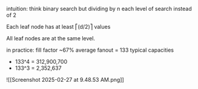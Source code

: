 intuition: think binary search but dividing by n each level of search instead of 2

Each leaf node has at least ⎡(d/2)⎤ values

All leaf nodes are at the same level.


in practice:
fill factor ~67%
average fanout = 133
typical capacities
- 133^4 = 312,900,700
- 133^3 = 2,352,637

![[Screenshot 2025-02-27 at 9.48.53 AM.png]]